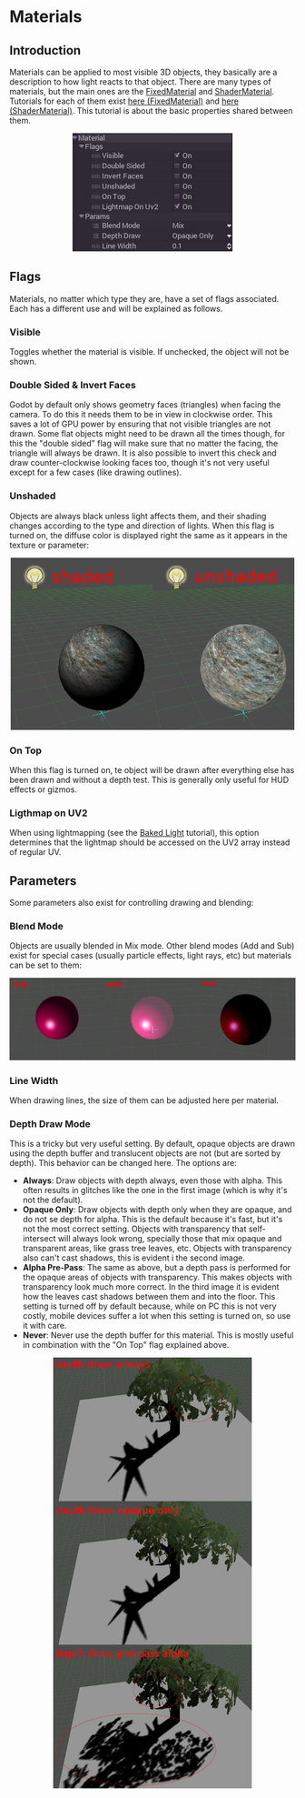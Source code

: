 # Materials

## Introduction

Materials can be applied to most visible 3D objects, they basically are a description to how light reacts to that object. There are many types of materials, but the main ones are the [FixedMaterial](class_fixedmaterial) and [ShaderMaterial](class_shadermaterial). Tutorials for each of them exist [here (FixedMaterial)](tutorial_fixed_materials) and [here (ShaderMaterial)](tutorial_shader_materials). 
This tutorial is about the basic properties shared between them.

<p align="center"><img src="images/material_flags.png"></p>

## Flags

Materials, no matter which type they are, have a set of flags associated. Each has a different use and will be explained as follows.

### Visible

Toggles whether the material is visible. If unchecked, the object will not be shown.

### Double Sided & Invert Faces

Godot by default only shows geometry faces (triangles) when facing the camera. To do this it needs them to be in view in clockwise order. This saves a lot of GPU power by ensuring that not visible triangles are not drawn. 
Some flat objects might need to be drawn all the times though, for this the "double sided" flag will make sure that no matter the facing, the triangle will always be drawn. It is also possible to invert this check and draw counter-clockwise looking faces too, though it's not very useful except for a few cases (like drawing outlines).

### Unshaded

Objects are always black unless light affects them, and their shading changes according to the type and direction of lights. When this flag is turned on, the diffuse color is displayed right the same as it appears in the texture or parameter:

<p align="center"><img src="images/material_unshaded.png"></p>

### On Top

When this flag is turned on, te object will be drawn after everything else has been drawn and without a depth test. This is generally only useful for HUD effects or gizmos.

### Ligthmap on UV2

When using lightmapping (see the [Baked Light](tutorial_lightmapping) tutorial), this option determines that the lightmap should be accessed on the UV2 array instead of regular UV.

## Parameters

Some parameters also exist for controlling drawing and blending:

### Blend Mode

Objects are usually blended in Mix mode. Other blend modes (Add and Sub) exist for special cases (usually particle effects, light rays, etc) but materials can be set to them:

<p align="center"><img src="images/fixed_material_blend.png"></p>

### Line Width

When drawing lines, the size of them can be adjusted here per material.

### Depth Draw Mode

This is a tricky but very useful setting. By default, opaque objects are drawn using the depth buffer and translucent objects are not (but are sorted by depth). This behavior can be changed here. The options are:

* **Always**: Draw objects with depth always, even those with alpha. This often results in glitches like the one in the first image (which is why it's not the default).
* **Opaque Only**: Draw objects with depth only when they are opaque, and do not se depth for alpha. This is the default because it's fast, but it's not the most correct setting. Objects with transparency that self-intersect will always look wrong, specially those that mix opaque and transparent areas, like grass tree leaves, etc. Objects with transparency also can't cast shadows, this is evident i the second image.
* **Alpha Pre-Pass**: The same as above, but a depth pass is performed for the opaque areas of objects with transparency. This makes objects with transparency look much more correct. In the third image it is evident how the leaves cast shadows between them and into the floor. This setting is turned off by default because, while on PC this is not very costly, mobile devices suffer a lot when this setting is turned on, so use it with care.
* **Never**: Never use the depth buffer for this material. This is mostly useful in combination with the "On Top" flag explained above.

<p align="center"><img src="images/material_depth_draw.png"></p>

